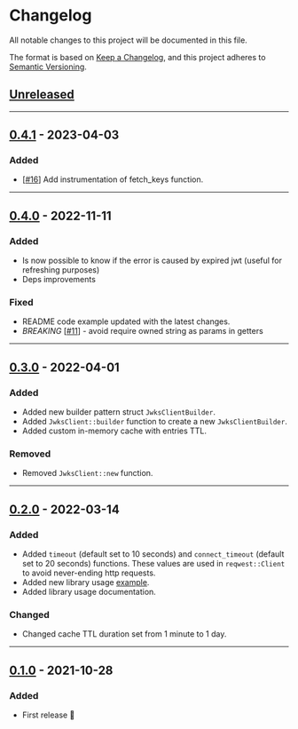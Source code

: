 # Changelog

All notable changes to this project will be documented in this file.

The format is based on [Keep a Changelog](https://keepachangelog.com/en/1.0.0/),
and this project adheres to [Semantic Versioning](https://semver.org/spec/v2.0.0.html).

## [Unreleased]

---

## [0.4.1] - 2023-04-03

### Added

- [[#16](https://github.com/primait/jwks_client/pull/16)] Add instrumentation of fetch_keys function.

---

## [0.4.0] - 2022-11-11

### Added

- Is now possible to know if the error is caused by expired jwt (useful for refreshing purposes)
- Deps improvements

### Fixed

- README code example updated with the latest changes.
- *BREAKING* [[#11](https://github.com/primait/jwks_client/issues/11)] - avoid require owned string as params in getters 

---

## [0.3.0] - 2022-04-01

### Added

- Added new builder pattern struct `JwksClientBuilder`.
- Added `JwksClient::builder` function to create a new `JwksClientBuilder`.
- Added custom in-memory cache with entries TTL.  

### Removed

- Removed `JwksClient::new` function.

---

## [0.2.0] - 2022-03-14

### Added

- Added `timeout` (default set to 10 seconds) and `connect_timeout` (default set to 20 seconds) functions. These values 
  are used in `reqwest::Client` to avoid never-ending http requests.
- Added new library usage [example](./examples/get_jwks.rs).
- Added library usage documentation.

### Changed

- Changed cache TTL duration set from 1 minute to 1 day.

---

## [0.1.0] - 2021-10-28

### Added

- First release 🎉

[Unreleased]: https://github.com/primait/jwks_client/compare/0.4.1...HEAD
[0.4.1]: https://github.com/primait/jwks_client/compare/0.4.0...0.4.1
[0.4.0]: https://github.com/primait/jwks_client/compare/0.3.0...0.4.0
[0.3.0]: https://github.com/primait/jwks_client/compare/0.2.0...0.3.0
[0.2.0]: https://github.com/primait/jwks_client/compare/0.1.0...0.2.0
[0.1.0]: https://github.com/primait/jwks_client/releases/tag/0.1.0
